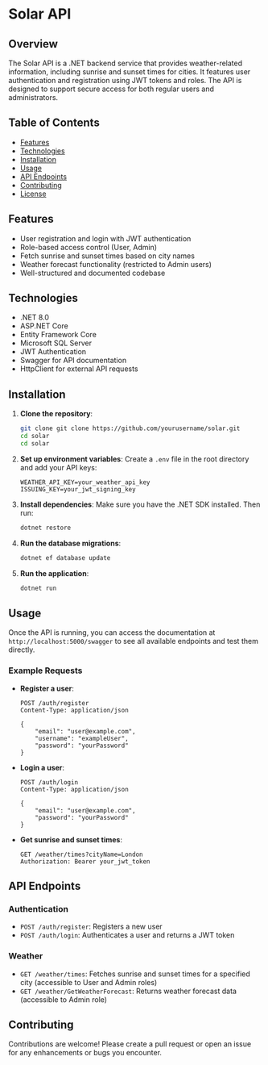 # Solar API

## Overview

The Solar API is a .NET backend service that provides weather-related information, including sunrise and sunset times for cities. It features user authentication and registration using JWT tokens and roles. The API is designed to support secure access for both regular users and administrators.

## Table of Contents

- [Features](#features)
- [Technologies](#technologies)
- [Installation](#installation)
- [Usage](#usage)
- [API Endpoints](#api-endpoints)
- [Contributing](#contributing)
- [License](#license)

## Features

- User registration and login with JWT authentication
- Role-based access control (User, Admin)
- Fetch sunrise and sunset times based on city names
- Weather forecast functionality (restricted to Admin users)
- Well-structured and documented codebase

## Technologies

- .NET 8.0
- ASP.NET Core
- Entity Framework Core
- Microsoft SQL Server
- JWT Authentication
- Swagger for API documentation
- HttpClient for external API requests

## Installation

1. **Clone the repository**:
   ```bash
   git clone git clone https://github.com/yourusername/solar.git
   cd solar
   cd solar
   ```

2. **Set up environment variables**:
   Create a `.env` file in the root directory and add your API keys:
   ```plaintext
   WEATHER_API_KEY=your_weather_api_key
   ISSUING_KEY=your_jwt_signing_key
   ```

3. **Install dependencies**:
   Make sure you have the .NET SDK installed. Then run:
   ```bash
   dotnet restore
   ```

4. **Run the database migrations**:
   ```bash
   dotnet ef database update
   ```

5. **Run the application**:
   ```bash
   dotnet run
   ```

## Usage

Once the API is running, you can access the documentation at `http://localhost:5000/swagger` to see all available endpoints and test them directly.

### Example Requests

- **Register a user**:
  ```http
  POST /auth/register
  Content-Type: application/json

  {
      "email": "user@example.com",
      "username": "exampleUser",
      "password": "yourPassword"
  }
  ```

- **Login a user**:
  ```http
  POST /auth/login
  Content-Type: application/json

  {
      "email": "user@example.com",
      "password": "yourPassword"
  }
  ```

- **Get sunrise and sunset times**:
  ```http
  GET /weather/times?cityName=London
  Authorization: Bearer your_jwt_token
  ```

## API Endpoints

### Authentication

- `POST /auth/register`: Registers a new user
- `POST /auth/login`: Authenticates a user and returns a JWT token

### Weather

- `GET /weather/times`: Fetches sunrise and sunset times for a specified city (accessible to User and Admin roles)
- `GET /weather/GetWeatherForecast`: Returns weather forecast data (accessible to Admin role)

## Contributing

Contributions are welcome! Please create a pull request or open an issue for any enhancements or bugs you encounter.


